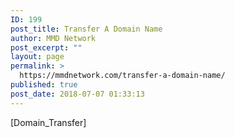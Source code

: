 ```yaml
---
ID: 199
post_title: Transfer A Domain Name
author: MMD Network
post_excerpt: ""
layout: page
permalink: >
  https://mmdnetwork.com/transfer-a-domain-name/
published: true
post_date: 2018-07-07 01:33:13
---
```

[Domain_Transfer]